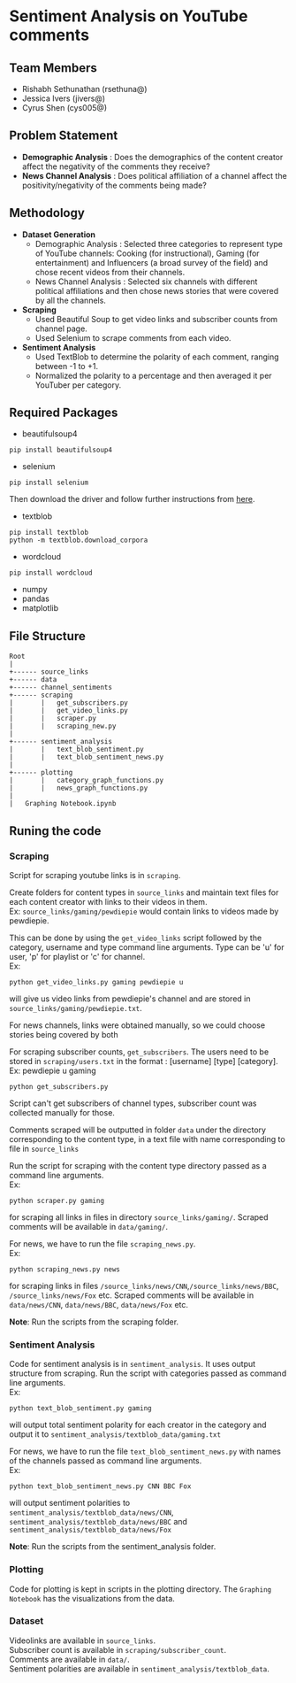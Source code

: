# Sentiment Analysis on YouTube comments
## Team Members
- Rishabh Sethunathan (rsethuna@)
- Jessica Ivers (jivers@)
- Cyrus Shen (cys005@)

## Problem Statement
- **Demographic Analysis** : Does the demographics of the content creator affect the negativity of the comments they receive?
- **News Channel Analysis** : Does political affiliation of a channel affect the positivity/negativity of the comments being made?

## Methodology
- **Dataset Generation** 
  - Demographic Analysis : Selected three categories to represent type of YouTube channels: Cooking (for instructional), Gaming (for entertainment) and Influencers (a broad survey of the field) and chose recent videos from their channels.
  - News Channel Analysis : Selected six channels with different political affiliations and then chose news stories that were covered by all the channels.
- **Scraping**
  - Used Beautiful Soup to get video links and subscriber counts from channel page.
  - Used Selenium to scrape comments from each video.
- **Sentiment Analysis**
  - Used TextBlob to determine the polarity of each comment, ranging between -1 to +1.
  - Normalized the polarity to a percentage and then averaged it per YouTuber per category.

## Required Packages
- beautifulsoup4
```
pip install beautifulsoup4
```
- selenium
```
pip install selenium
```
Then download the driver and follow further instructions from <a href="https://selenium-python.readthedocs.io/installation.html">here</a>.

- textblob
```
pip install textblob
python -m textblob.download_corpora
```
- wordcloud
```
pip install wordcloud
```
- numpy
- pandas
- matplotlib

## File Structure
```
Root
|
+------ source_links
+------ data
+------ channel_sentiments
+------ scraping
|       |   get_subscribers.py
|       |   get_video_links.py
|       |   scraper.py
|       |   scraping_new.py
|
+------ sentiment_analysis
|       |   text_blob_sentiment.py
|       |   text_blob_sentiment_news.py
|
+------ plotting
|       |   category_graph_functions.py
|       |   news_graph_functions.py
| 
|   Graphing Notebook.ipynb
```

## Runing the code
### Scraping
Script for scraping youtube links is in <code>scraping</code>.

Create folders for content types in <code>source_links</code> and maintain text files for each content creator with links to their videos in them.<br>
Ex: <code>source_links/gaming/pewdiepie</code> would contain links to videos made by pewdiepie.

This can be done by using the <code>get_video_links</code> script followed by the category, username and type command line arguments. Type can be 'u' for user, 'p' for playlist or 'c' for channel.<br>
Ex:
```
python get_video_links.py gaming pewdiepie u
```
will give us video links from pewdiepie's channel and are stored in <code>source_links/gaming/pewdiepie.txt</code>.

For news channels, links were obtained manually, so we could choose stories being covered by both

For scraping subscriber counts, <code>get_subscribers</code>. The users need to be stored in <code>scraping/users.txt</code> in the format : [username] [type] [category]. <br>
Ex: pewdiepie u gaming
```
python get_subscribers.py
```
Script can't get subscribers of channel types, subscriber count was collected manually for those.

Comments scraped will be outputted in folder <code>data</code> under the directory corresponding to the content type, in a text file with name corresponding to file in <code>source_links</code>

Run the script for scraping with the content type directory passed as a command line arguments. <br>
Ex: 
```
python scraper.py gaming
```
for scraping all links in files in directory <code>source_links/gaming/</code>. Scraped comments will be available in <code>data/gaming/</code>.

For news, we have to run the file <code>scraping_news.py</code>.<br>
Ex:
```
python scraping_news.py news
```
for scraping links in files <code>/source_links/news/CNN</code>,<code>/source_links/news/BBC</code>, <code>/source_links/news/Fox</code> etc. Scraped comments will be available in <code>data/news/CNN</code>, <code>data/news/BBC</code>, <code>data/news/Fox</code> etc.

**Note**: Run the scripts from the scraping folder.

### Sentiment Analysis
Code for sentiment analysis is in <code>sentiment_analysis</code>. It uses output structure from scraping. 
Run the script with categories passed as command line arguments. <br>
Ex:
```
python text_blob_sentiment.py gaming
```
will output total sentiment polarity for each creator in the category and output it to <code>sentiment_analysis/textblob_data/gaming.txt</code>

For news,
we have to run the file <code>text_blob_sentiment_news.py</code> with names of the channels passed as command line arguments.<br>
Ex:
```
python text_blob_sentiment_news.py CNN BBC Fox
```
will output sentiment polarities to <code>sentiment_analysis/textblob_data/news/CNN</code>, <code>sentiment_analysis/textblob_data/news/BBC</code> and <code>sentiment_analysis/textblob_data/news/Fox</code>

**Note**: Run the scripts from the sentiment_analysis folder.

### Plotting
Code for plotting is kept in scripts in the plotting directory. The <code>Graphing Notebook</code> has the visualizations from the data.

### Dataset
Videolinks are available in <code>source_links</code>.<br>
Subscriber count is available in <code>scraping/subscriber_count</code>.<br>
Comments are available in <code>data/</code>.<br>
Sentiment polarities are available in <code>sentiment_analysis/textblob_data</code>.
